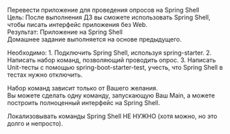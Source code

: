 Перевести приложение для проведения опросов на Spring Shell
<br>Цель: После выполнения ДЗ вы сможете использовать Spring Shell, чтобы писать интерфейс приложения без Web.
<br>Результат: Приложение на Spring Shell
<br>Домашнее задание выполняется на основе предыдущего.

<p>Необходимо:
1. Подключить Spring Shell, используя spring-starter.
2. Написать набор команд, позволяющий проводить опрос.
3. Написать Unit-тесты с помощью spring-boot-starter-test, учесть, что Spring Shell в тестах нужно отключить.

<p>Набор команд зависит только от Вашего желания.
<br>Вы можете сделать одну команду, запускающую Ваш Main, а можете построить полноценный интерфейс на Spring Shell.
<p>Локализовывать команды Spring Shell НЕ НУЖНО (хотя можно, но это долго и непросто).